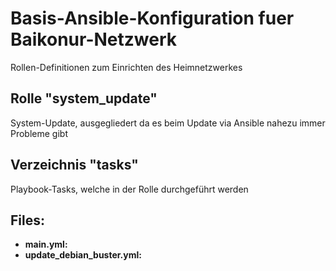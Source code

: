 # Basis-Ansible-Konfiguration fuer Baikonur-Netzwerk
Rollen-Definitionen zum Einrichten des Heimnetzwerkes

## Rolle "system_update"
System-Update, ausgegliedert da es beim Update via Ansible nahezu immer Probleme gibt

## Verzeichnis "tasks"
Playbook-Tasks, welche in der Rolle durchgeführt werden

## Files:
* **main.yml:**
* **update_debian_buster.yml:**
